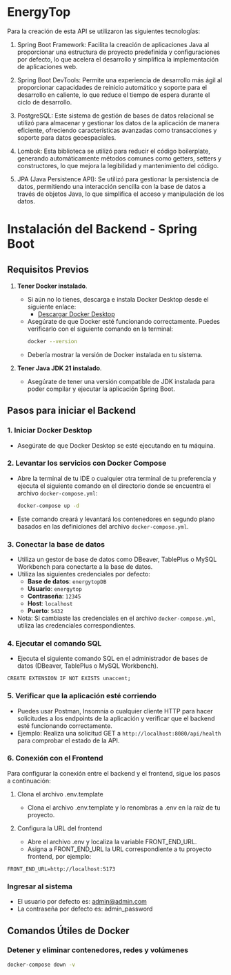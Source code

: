 # EnergyTop

Para la creación de esta API se utilizaron las siguientes tecnologías:

1. Spring Boot Framework: Facilita la creación de aplicaciones Java al proporcionar una estructura de proyecto predefinida y configuraciones por defecto, lo que acelera el desarrollo y simplifica la implementación de aplicaciones web.

2. Spring Boot DevTools: Permite una experiencia de desarrollo más ágil al proporcionar capacidades de reinicio automático y soporte para el desarrollo en caliente, lo que reduce el tiempo de espera durante el ciclo de desarrollo.

3. PostgreSQL: Este sistema de gestión de bases de datos relacional se utilizó para almacenar y gestionar los datos de la aplicación de manera eficiente, ofreciendo características avanzadas como transacciones y soporte para datos geoespaciales.

4. Lombok: Esta biblioteca se utilizó para reducir el código boilerplate, generando automáticamente métodos comunes como getters, setters y constructores, lo que mejora la legibilidad y mantenimiento del código.


5. JPA (Java Persistence API): Se utilizó para gestionar la persistencia de datos, permitiendo una interacción sencilla con la base de datos a través de objetos Java, lo que simplifica el acceso y manipulación de los datos.

# Instalación del Backend - Spring Boot

## Requisitos Previos

1. **Tener Docker instalado**.
   - Si aún no lo tienes, descarga e instala Docker Desktop desde el siguiente enlace:
     - [Descargar Docker Desktop](https://www.docker.com/products/docker-desktop/)
   - Asegúrate de que Docker esté funcionando correctamente. Puedes verificarlo con el siguiente comando en la terminal:
     ```bash
     docker --version
     ```
   - Debería mostrar la versión de Docker instalada en tu sistema.

2. **Tener Java JDK 21  instalado**.
   - Asegúrate de tener una versión compatible de JDK instalada para poder compilar y ejecutar la aplicación Spring Boot.


## Pasos para iniciar el Backend

### 1. Iniciar Docker Desktop
   - Asegúrate de que Docker Desktop se esté ejecutando en tu máquina.

### 2. Levantar los servicios con Docker Compose
   - Abre la terminal de tu IDE o cualquier otra terminal de tu preferencia y ejecuta el siguiente comando en el directorio donde se encuentra el archivo `docker-compose.yml`:
     ```bash
     docker-compose up -d
     ```
   - Este comando creará y levantará los contenedores en segundo plano basados en las definiciones del archivo `docker-compose.yml`.

### 3. Conectar la base de datos
   - Utiliza un gestor de base de datos como DBeaver, TablePlus o MySQL Workbench para conectarte a la base de datos.
   - Utiliza las siguientes credenciales por defecto:
     - **Base de datos**: `energytopDB`
     - **Usuario**: `energytop`
     - **Contraseña**: `12345`
     - **Host**: `localhost`
     - **Puerto**: `5432`
   - Nota: Si cambiaste las credenciales en el archivo `docker-compose.yml`, utiliza las credenciales correspondientes.

### 4. Ejecutar el comando SQL


 - Ejecuta el siguiente comando SQL en el administrador de bases de datos (DBeaver, TablePlus o MySQL Workbench).

 ```
CREATE EXTENSION IF NOT EXISTS unaccent;
 ```

### 5. Verificar que la aplicación esté corriendo
   - Puedes usar Postman, Insomnia o cualquier cliente HTTP para hacer solicitudes a los endpoints de la aplicación y verificar que el backend esté funcionando correctamente.
   - Ejemplo: Realiza una solicitud GET a `http://localhost:8080/api/health` para comprobar el estado de la API.


### 6. Conexión con el Frontend
Para configurar la conexión entre el backend y el frontend, sigue los pasos a continuación:
1. Clona el archivo .env.template
   - Clona el archivo .env.template y lo renombras a .env en la raíz de tu proyecto.
  
2. Configura la URL del frontend
   - Abre el archivo .env y localiza la variable FRONT_END_URL.
   - Asigna a FRONT_END_URL la URL correspondiente a tu proyecto frontend, por ejemplo:
  
```
FRONT_END_URL=http://localhost:5173
```

### Ingresar al sistema 

  - El usuario por defecto es: admin@admin.com
  - La contraseña por defecto es: admin_password

## Comandos Útiles de Docker

### Detener y eliminar contenedores, redes y volúmenes
```bash
docker-compose down -v

